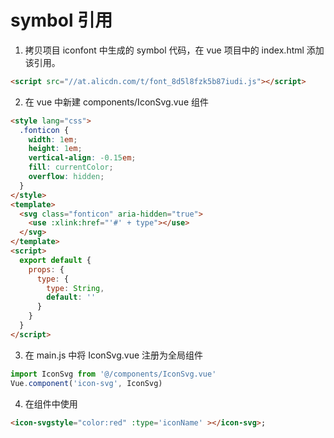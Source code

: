 # symbol 引用

1. 拷贝项目 iconfont 中生成的 symbol 代码，在 vue 项目中的 index.html 添加该引用。

```html
<script src="//at.alicdn.com/t/font_8d5l8fzk5b87iudi.js"></script>
```

2. 在 vue 中新建 components/IconSvg.vue 组件

```html
<style lang="css">
  .fonticon {
    width: 1em;
    height: 1em;
    vertical-align: -0.15em;
    fill: currentColor;
    overflow: hidden;
  }
</style>
<template>
  <svg class="fonticon" aria-hidden="true">
    <use :xlink:href="'#' + type"></use>
  </svg>
</template>
<script>
  export default {
    props: {
      type: {
        type: String,
        default: ''
      }
    }
  }
</script>
```

3. 在 main.js 中将 IconSvg.vue 注册为全局组件

```javascript
import IconSvg from '@/components/IconSvg.vue'
Vue.component('icon-svg', IconSvg)
```

4. 在组件中使用

```html
<icon-svgstyle="color:red" :type='iconName' ></icon-svg>;
```
